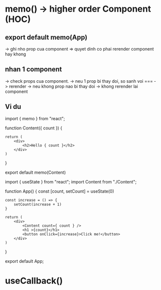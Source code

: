 # memo() -> higher order Component (HOC)
## export default memo(App)
-> ghi nho prop cua component => quyet dinh co phai rerender component hay khong

## nhan 1 component 
-> check props cua component.
-> neu 1 prop bi thay doi, so sanh voi === -> rerender
-> neu khong prop nao bi thay doi -> khong rerender lai component

## Vi du
import { memo } from "react";

function Content({ count }) {
    
    return (
        <div> 
            <h2>Hello { count }</h2>
        </div>
    )
}

export default memo(Content)

import { useState } from "react";
import Content from "./Content";

function App() {
    const [count, setCount] = useState(0)

    const increase = () => {
        setCount(increase + 1)
    }

    return (
        <div>
            <Content count={ count } />
            <h1 >{count}</h1>
            <button onClick={increase}>Click me!</button>
        </div>
    )
}

export default App;
 
 
# useCallback()